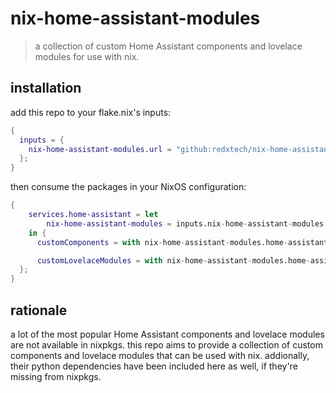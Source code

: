# nix-home-assistant-modules
>
> a collection of custom Home Assistant components and lovelace modules for use with nix.

## installation

add this repo to your flake.nix's inputs:

```nix
{
  inputs = {
    nix-home-assistant-modules.url = "github:redxtech/nix-home-assistant-modules";
  };
}
```

then consume the packages in your NixOS configuration:

```nix
{
    services.home-assistant = let
        nix-home-assistant-modules = inputs.nix-home-assistant-modules.legacyPackages.${system};
    in {
      customComponents = with nix-home-assistant-modules.home-assistant-custom-components; [];

      customLovelaceModules = with nix-home-assistant-modules.home-assistant-custom-lovelace-modules; [];
  };
}
```

## rationale

a lot of the most popular Home Assistant components and lovelace modules are not available in nixpkgs. this repo aims to provide a collection of custom components and lovelace modules that can be used with nix. addionally, their python dependencies have been included here as well, if they're missing from nixpkgs.
